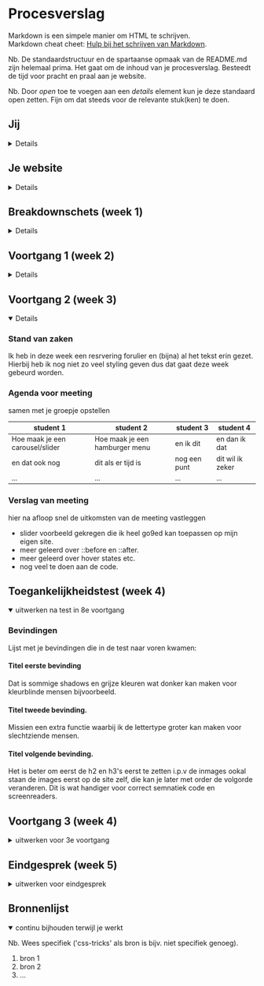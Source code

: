 # Procesverslag
Markdown is een simpele manier om HTML te schrijven.  
Markdown cheat cheet: [Hulp bij het schrijven van Markdown](https://github.com/adam-p/markdown-here/wiki/Markdown-Cheatsheet).

Nb. De standaardstructuur en de spartaanse opmaak van de README.md zijn helemaal prima. Het gaat om de inhoud van je procesverslag. Besteedt de tijd voor pracht en praal aan je website.

Nb. Door *open* toe te voegen aan een *details* element kun je deze standaard open zetten. Fijn om dat steeds voor de relevante stuk(ken) te doen.





## Jij

<details>
### Auteur:
Mina Nakamura 

#### Je startniveau:
Blauw.

#### Je focus:
Responsive
 
</details>





## Je website

<details>

### Je opdracht:
Disneyland Parijs officiële Nederlandse site.
https://www.disneylandparis.com/nl-nl/
https://www.disneylandparis.com/nl-nl/disneyland-paris-beleving/
 

#### Screenshot(s) van de eerste pagina (small screen): 
Disneyland Parijs 
<img src="images/eerstepagina.png" alt="home pagina van disneyland parijs">

#### Screenshot(s) van de tweede pagina (small screen):
<img src="images/tweedepagina.png" alt="beleving pagina disneyland parijs">
 
</details>





## Breakdownschets (week 1)

<details>

### de hele pagina: 
<img src="images/" width="375px" alt="breakdown van de hele pagina">

### dynamisch deel (bijv menu): 
<img src="images/" width="375px" alt="breakdown van een dynamisch deel">

### wellicht nog een dynamisch deel (bijv filter): 
<img src="images/" width="375px" alt="breakdown van nog een dynamisch deel">

</details>





## Voortgang 1 (week 2)

<details>
Tot nu toe heb ik persoonlijk eigenlijk alleen aandacht besteed aan de oefenopdrachten en nog totaal niet aan de website zelf. Wel heb ik de breakdown schets en een hele kleine begin gemaakt aan 1 html pagina. 

### Stand van zaken
Hier dit ging goed & dit was lastig (neem ook screenshots op van delen van je website en code)
In het vorige schooljaar hadden we een project wwarbij we een mobile webpagina moesten maken die samen gaat met een internationale student guidebook. hierbij had een ik een fixed nav bar gemaakt in html/css, ik wilde voor dit project iets vergelijkbaars doen maar dit keer ook schaalbaar aangezien de vorige niet zo was. Dit ging een beetje stroef en nam ook wat tijd in aangezien ik heel veel ben vergeten in de vakantie, het was dus even wennen weer. Maar uiteindelijk is dit wel gelukt.


### Agenda voor meeting
samen met je groepje opstellen

| student 1      | student 2          | student 3    | student 4        |
| ---            | ---                | ---          | ---              |
| Wat is handig om het helemaal responsive te maken, %, vh/vw etc?n  | en dit             | en ik dit    | en dan ik dat    |
|  | dit als er tijd is | nog een punt | dit wil ik zeker |
| ...            | ...                | ...          | ...              |
 


### Verslag van meeting

- Om het responsive te maken is het in de meeste gevallen beter om % te gebruiken dan vw/vh.
- Ik moet verder aan de website, ik ben nog helemaal niet ver.

</details>





## Voortgang 2 (week 3)

<details open>

### Stand van zaken
Ik heb in deze week een resrvering forulier en (bijna) al het tekst erin gezet. Hierbij heb ik nog niet zo veel styling geven dus dat gaat deze week gebeurd worden.

### Agenda voor meeting
samen met je groepje opstellen

| student 1      | student 2          | student 3    | student 4        |
| ---            | ---                | ---          | ---              |
| Hoe maak je een carousel/slider  | Hoe maak je een hamburger menu            | en ik dit    | en dan ik dat    |
| en dat ook nog | dit als er tijd is | nog een punt | dit wil ik zeker |
| ...            | ...                | ...          | ...              |


### Verslag van meeting
hier na afloop snel de uitkomsten van de meeting vastleggen

- slider voorbeeld gekregen die ik heel go9ed kan toepassen op mijn eigen site.
- meer geleerd over ::before en ::after.
- meer geleerd over hover states etc.
- nog veel te doen aan de code.

</details>





## Toegankelijkheidstest (week 4)


<details open>
<summary>uitwerken na test in 8e voortgang</summary>

### Bevindingen
Lijst met je bevindingen die in de test naar voren kwamen:

#### Titel eerste bevinding
Dat is sommige shadows en grijze kleuren wat donker kan maken voor kleurblinde mensen bijvoorbeeld. 

#### Titel tweede bevinding. 
Missien een extra functie waarbij ik de lettertype groter kan maken voor slechtziende mensen.
 
#### Titel volgende bevinding. 
Het is beter om eerst de h2 en h3's eerst te zetten i.p.v de inmages ookal staan de images eerst op de site zelf, die kan je later met order de volgorde veranderen. Dit is wat handiger voor correct semnatiek code en screenreaders.


</details>





## Voortgang 3 (week 4)

<details>
<summary>uitwerken voor 3e voortgang</summary>

### Stand van zaken
Ik ben al een stuk verder met de sstyling maar nog steeds bezig met de eerste html pagina.
De tweede zal wel een stuk makkelijker moeten omdat ik als het ware al een soort temaplate heb van de eerste html pagina.
Ook moet ik nog een extra functie voor de javascript. Ik was zelf van plan om in het weekend en volgende week de hele tijd eraan te werken aangezien zondag een deadline is voor vomrgeving2 dus daarna zal ik complete aandacht moeten hebben voor FED.

### Agenda voor meeting
samen met je groepje opstellen

| student 1      | student 2          | student 3    | student 4        |
| ---            | ---                | ---          | ---              |
| dit bespreken  | en dit             | en ik dit    | en dan ik dat    |
| en dat ook nog | dit als er tijd is | nog een punt | dit wil ik zeker |
| ...            | ...                | ...          | ...              |


### Verslag van meeting
hier na afloop snel de uitkomsten van de meeting vastleggen

- punt 1
- punt 2
- nog een punt
- ...

</details>





## Eindgesprek (week 5)

<details>
<summary>uitwerken voor eindgesprek</summary>

### Stand van zaken
hier dit ging goed & dit was lastig (neem ook screenshots op van delen van je website en code)

### Screenshot(s)

hier screenshot(s) van je eindresultaat

</details>





## Bronnenlijst

<details open>
<summary>continu bijhouden terwijl je werkt</summary>

Nb. Wees specifiek ('css-tricks' als bron is bijv. niet specifiek genoeg).

1. bron 1
2. bron 2
3. ...

</details>
